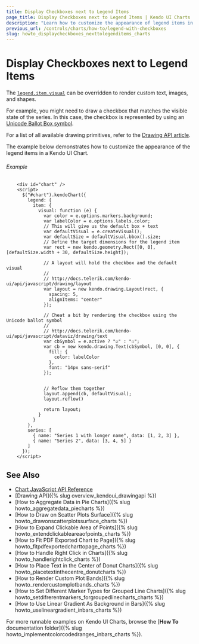 ```yaml
---
title: Display Checkboxes next to Legend Items
page_title: Display Checkboxes next to Legend Items | Kendo UI Charts
description: "Learn how to customize the appearance of legend items in Kendo UI Charts."
previous_url: /controls/charts/how-to/legend-with-checkboxes
slug: howto_displaycheckboxes_nexttolegenditems_charts
---
```


# Display Checkboxes next to Legend Items

The [`legend.item.visual`](/api/javascript/dataviz/ui/chart/configuration/legend.item.visual) can be overridden to render custom text, images, and shapes.

For example, you might need to draw a checkbox that matches the visible state of the series. In this case, the checkbox is represented by using an [Unicode Ballot Box symbol](https://en.wikipedia.org/wiki/Checkbox#Unicode).

For a list of all available drawing primitives, refer to the [Drawing API article](/framework/drawing/overview).

The example below demonstrates how to customize the appearance of the legend items in a Kendo UI Chart.

###### Example

```dojo
    <div id="chart" />
    <script>
      $("#chart").kendoChart({
        legend: {
          item: {
            visual: function (e) {
              var color = e.options.markers.background;
              var labelColor = e.options.labels.color;
              // This will give us the default box + text
              var defaultVisual = e.createVisual();
              var defaultSize = defaultVisual.bbox().size;
              // Define the target dimensions for the legend item
              var rect = new kendo.geometry.Rect([0, 0], [defaultSize.width + 30, defaultSize.height]);

              // A layout will hold the checkbox and the default visual
              //
              // http://docs.telerik.com/kendo-ui/api/javascript/drawing/layout
              var layout = new kendo.drawing.Layout(rect, {
                spacing: 5,
                alignItems: "center"
              });

              // Cheat a bit by rendering the checkbox using the Unicode ballot symbol
              //
              // http://docs.telerik.com/kendo-ui/api/javascript/dataviz/drawing/text
              var cbSymbol = e.active ? "☑" : "☐";
              var cb = new kendo.drawing.Text(cbSymbol, [0, 0], {
                fill: {
                  color: labelColor
                },
                font: "14px sans-serif"
              });


              // Reflow them together
              layout.append(cb, defaultVisual);
              layout.reflow()

              return layout;
            }
          }
        },
        series: [
          { name: "Series 1 with longer name", data: [1, 2, 3] },
          { name: "Series 2", data: [3, 4, 5] }
        ]
      });
    </script>
```

## See Also

* [Chart JavaScript API Reference](/api/javascript/dataviz/ui/chart)
* [Drawing API]({% slug overview_kendoui_drawingapi %})
* [How to Aggregate Data in Pie Charts]({% slug howto_aggregatedata_piecharts %})
* [How to Draw on Scatter Plots Surface]({% slug howto_drawonscatterplotssurface_charts %})
* [How to Expand Clickable Area of Points]({% slug howto_extendclickableareaofpoints_charts %})
* [How to Fit PDF Exported Chart to Page]({% slug howto_fitpdfexportedcharttopage_charts %})
* [How to Handle Right Click in Charts]({% slug howto_handlerightclick_charts %})
* [How to Place Text in the Center of Donut Charts]({% slug howto_placetextinthecentre_donutcharts %})
* [How to Render Custom Plot Bands]({% slug howto_rendercustomplotbands_charts %})
* [How to Set Different Marker Types for Grouped Line Charts]({% slug howto_setdifrerentmarkers_forgroupedlinecharts_charts %})
* [How to Use Linear Gradient As Background in Bars]({% slug howto_uselineargradient_inbars_charts %})

For more runnable examples on Kendo UI Charts, browse the [**How To** documentation folder]({% slug howto_implementcolorcodedranges_inbars_charts %}).
